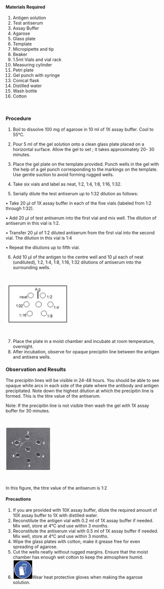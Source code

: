 #### Materials Required
 
1. Antigen solution
2. Test antiserum
3. Assay Buffer
4. Agarose
5. Glass plate
6. Template
7. Micropipette and tip
8. Beaker
9. 1.5ml Vials and vial rack
10. Measuring cylinder
11. Petri plate
12. Gel punch with syringe
13. Conical flask
14. Distilled water
15. Wash bottle
16. Cotton

&nbsp;



### Procedure



1. Boil to dissolve 100 mg of agarose in 10 ml of 1X assay buffer. Cool to 55°C.
 

2. Pour 5 ml of the gel solution onto a clean glass plate placed on a horizontal surface. Allow the gel to set ; it takes approximately 20- 30    minutes.
 

3. Place the gel plate on the template provided. Punch wells in the gel with the help of a gel punch corresponding to the markings on the template. Use gentle suction to avoid forming rugged wells.
 

4. Take six vials and label as neat, 1:2, 1:4, 1:8, 1:16, 1:32.
 

5. Serially dilute the test antiserum up to 1:32 dilution as follows:
                      
  • Take 20 µl of 1X assay buffer in each of the five vials (labeled from 1:2 through 1:32).

  • Add 20 µl of test antiserum into the first vial and mix well. The dilution of antiserum in this vial is 1:2.

  • Transfer 20 µl of 1:2 diluted antiserum from the first vial into the second vial. The dilution in this vial is 1:4

  • Repeat the dilutions up to fifth vial.

 

6. Add 10 µl of the antigen to the centre well and 10 µl each of  neat (undiluted), 1:2, 1:4, 1:8, 1:16, 1:32 dilutions of antiserum into the surrounding wells.

&nbsp;

<img src="images/3.jpg" title="" />

&nbsp;



7. Place the plate in a moist chamber and incubate at room temperature, overnight.
8. After incubation, observe for opaque precipitin line between the antigen and antisera wells.

 

### Observation and Results
 


The precipitin lines will be visible in 24-48 hours. You should be able to see opaque white arcs in each side of the plate where the antibody and antigen precipitated. Note down the highest dilution at which the precipitin line is formed. This is the titre value of the antiserum.

Note: If the precipitin line is not visible then wash the gel with 1X assay buffer for 30  minutes.

&nbsp;

<img src="images/4.jpg" title="" />

&nbsp;

In this figure, the titre value of the antiserum is 1:2

 

#### Precautions



1.    If you are provided with 10X assay buffer, dilute the required amount of 10X assay buffer to 1X with distilled water.
2.    Reconstitute the antigen vial with 0.2 ml of 1X assay buffer if needed. Mix well, store at 4°C and use within 3 months.
3.    Reconstitute the antiserum vial with 0.5 ml of 1X assay buffer if needed. Mix well, store at 4°C and use within 3 months.
4.    Wipe the glass plates with cotton, make it grease free for even spreading of agarose.
5.    Cut the wells neatly without rugged margins. Ensure that the moist chamber has enough wet cotton to keep the atmosphere humid.
6.    <img src="images/5.jpg" title="" />Wear heat protective gloves when making the agarose solution.
